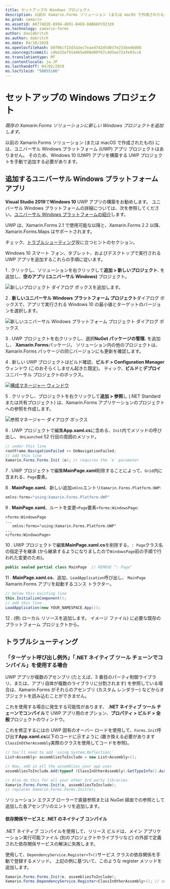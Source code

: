 ```yaml
---
title: セットアップの Windows プロジェクト
description: 以前の Xamarin.Forms ソリューション (または macOS で作成されたもの) がないユニバーサル Windows プラットフォーム プロジェクトの場合、この記事が新しい UWP プロジェクトを既存の Xamarin.Forms ソリューションに追加する方法を説明しますので。
ms.prod: xamarin
ms.assetid: A0774D2E-6994-4D91-84E8-DAB66FC92320
ms.technology: xamarin-forms
author: davidbritch
ms.author: dabritch
ms.date: 04/10/2018
ms.openlocfilehash: b0f06cf15d3a3ec7eae4742d5d037e233be46d08
ms.sourcegitcommit: c4be32ef914465e808d89767c4d5ee72afe93cc6
ms.translationtype: MT
ms.contentlocale: ja-JP
ms.lasthandoff: 04/02/2019
ms.locfileid: "58855186"
---
```

# <a name="setup-windows-projects"></a>セットアップの Windows プロジェクト

_既存の Xamarin.Forms ソリューションに新しい Windows プロジェクトを追加します。_

以前の Xamarin.Forms ソリューション (または macOS で作成されたもの) には、ユニバーサル Windows プラットフォーム (UWP) アプリ プロジェクトはありません。 そのため、Windows 10 (UWP) アプリを構築する UWP プロジェクトを手動で追加する必要があります。

## <a name="add-a-universal-windows-platform-app"></a>追加するユニバーサル Windows プラットフォーム アプリ

**Visual Studio 2019**で**Windows 10** UWP アプリの構築をお勧めします。 ユニバーサル Windows プラットフォームの詳細については、次を参照してください。[ユニバーサル Windows プラットフォームの紹介](/windows/uwp/get-started/universal-application-platform-guide/)します。

UWP は、Xamarin.Forms 2.1 で使用可能な以降と、Xamarin.Forms 2.2 以降、Xamarin.Forms.Maps はサポートされます。

チェック、<a href="#troubleshooting">トラブルシューティング</a>役に立つヒントのセクション。

Windows 10 スマート フォン、タブレット、およびデスクトップで実行される UWP アプリを追加するこれらの手順に従います。

 1 . クリックし、ソリューションを右クリックして**追加 > 新しいプロジェクト.** を追加し、**空のアプリ (ユニバーサル Windows)** プロジェクト。

  ![](universal-images/add-wu.png "新しいプロジェクト ダイアログ ボックスを追加します。")

 2 . **新しいユニバーサル Windows プラットフォーム プロジェクト**ダイアログ ボックスで、アプリで実行される Windows 10 の最小値とターゲットのバージョンを選択します。

  ![](universal-images/target-version.png "新しいユニバーサル Windows プラットフォーム プロジェクト ダイアログ ボックス")

 3 . UWP プロジェクトを右クリックし、選択**NuGet パッケージの管理.** を追加し、 **Xamarin.Forms**パッケージ。 ソリューション内の他のプロジェクトは、Xamarin.Forms パッケージの同じバージョンにも更新を確認します。

 4 . 新しい UWP プロジェクトはビルド確認、**ビルド > Configuration Manager**ウィンドウ (このおそらくしません起きた既定)。 ティック、**ビルド**と**デプロイ**ユニバーサル プロジェクトのボックス。

  [![](universal-images/configuration-sml.png "構成マネージャー ウィンドウ")](universal-images/configuration.png#lightbox "Configuration Manager ウィンドウ")

 5 . クリックし、プロジェクトを右クリックして**追加 > 参照**し (.NET Standard または共有プロジェクト) は、Xamarin.Forms アプリケーションのプロジェクトへの参照を作成します。

  ![](universal-images/addref-sml.png "参照マネージャー ダイアログ ボックス")

 6 . UWP プロジェクトで編集**App.xaml.cs**に含める、`Init`内でメソッドの呼び出し、 `OnLaunched` 52 行目の周囲のメソッド。

```csharp
// under this line
rootFrame.NavigationFailed += OnNavigationFailed;
// add this line
Xamarin.Forms.Forms.Init (e); // requires the `e` parameter
```

 7 . UWP プロジェクトで編集**MainPage.xaml**削除することによって、`Grid`内に含まれる、`Page`要素。

 8 . **MainPage.xaml**、新しい追加`xmlns`エントリ`Xamarin.Forms.Platform.UWP`:

```csharp
xmlns:forms="using:Xamarin.Forms.Platform.UWP"
```

 9 . **MainPage.xaml**、ルートを変更`<Page`要素`<forms:WindowsPage`:

```xaml
<forms:WindowsPage
...
   xmlns:forms="using:Xamarin.Forms.Platform.UWP"
...
</forms:WindowsPage>
```

 10 . UWP プロジェクトで編集**MainPage.xaml.cs**を削除する、`: Page`クラス名の指定子を継承 (から継承するようになりましたので`WindowsPage`前の手順で行われた変更のため)。

```csharp
public sealed partial class MainPage  // REMOVE ": Page"
```

 11 . **MainPage.xaml.cs**、追加、`LoadApplication`呼び出し、 `MainPage` Xamarin.Forms アプリを起動するコンス トラクター。

```csharp
// below this existing line
this.InitializeComponent();
// add this line
LoadApplication(new YOUR_NAMESPACE.App());
```

<!--
11 . Double-click **Package.appxmanifest** to set these capabilities
  that are often required:

  Capabilities set:

  * Internet (Client)
  * Location
-->

12 . (例: ローカル リソースを追加します。 イメージ ファイル) に必要な既存のプラットフォーム プロジェクトから。

## <a name="troubleshooting"></a>トラブルシューティング

<a name="target-invocation-exception" />

### <a name="target-invocation-exception-when-using-compile-with-net-native-tool-chain"></a>「ターゲット呼び出し例外」「.NET ネイティブ ツール チェーンでコンパイル」を使用する場合

UWP アプリが複数のアセンブリ (たとえば、3 番目のパーティ制御ライブラリ、または、アプリ自体が複数のライブラリに分割されます) を参照している場合は、Xamarin.Forms がそれらのアセンブリ (カスタム レンダラー) などからオブジェクトを読み込むことができません。

これを使用する場合に発生する可能性があります、 **.NET ネイティブ ツール チェーンでコンパイル**で UWP アプリ用のオプション、**プロパティ > ビルド > 全般**プロジェクトのウィンドウ。

これを修正するにはの UWP 固有のオーバー ロードを使用して、`Forms.Init`呼び出す**App.xaml.cs**以下のコードに示すように (置き換える必要があります`ClassInOtherAssembly`実際のクラスを使用してコードを参照)。

```csharp
// You'll need to add `using System.Reflection;`
List<Assembly> assembliesToInclude = new List<Assembly>();

// Now, add in all the assemblies your app uses
assembliesToInclude.Add(typeof (ClassInOtherAssembly).GetTypeInfo().Assembly);

// Also do this for all your other 3rd party libraries
Xamarin.Forms.Forms.Init(e, assembliesToInclude);
// replaces Xamarin.Forms.Forms.Init(e);
```

ソリューション エクスプ ローラーで直接参照または NuGet 経由での参照として追加した各アセンブリのエントリを追加します。

#### <a name="dependency-services-and-net-native-compilation"></a>依存関係サービスと .NET のネイティブ コンパイル

.NET ネイティブ コンパイルを使用して、リリース ビルドは、メイン アプリケーション実行可能ファイル (別のプロジェクトやライブラリなど) の外部で定義された依存関係サービスの解決に失敗します。

使用して、`DependencyService.Register<T>()`サービス クラスの依存関係を手動で登録するメソッド。 上記の例に基づいて、このような register メソッドを追加します。

```csharp
Xamarin.Forms.Forms.Init(e, assembliesToInclude);
Xamarin.Forms.DependencyService.Register<ClassInOtherAssembly>(); // add this
```
